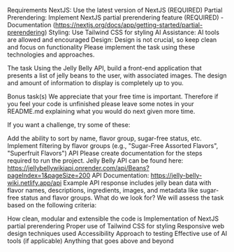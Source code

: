 Requirements
NextJS: Use the latest version of NextJS (REQUIRED)
Partial Prerendering: Implement NextJS partial prerendering feature (REQUIRED) - Documentation (https://nextjs.org/docs/app/getting-started/partial-prerendering)
Styling: Use Tailwind CSS for styling
AI Assistance: AI tools are allowed and encouraged
Design: Design is not crucial, so keep clean and focus on functionality
Please implement the task using these technologies and approaches.

The task
Using the Jelly Belly API, build a front-end application that presents a list of jelly beans to the user, with associated images. The design and amount of information to display is completely up to you.

Bonus task(s)
We appreciate that your free time is important. Therefore if you feel your code is unfinished please leave some notes in your README.md explaining what you would do next given more time.

If you want a challenge, try some of these:

Add the ability to sort by name, flavor group, sugar-free status, etc.
Implement filtering by flavor groups (e.g., "Sugar-Free Assorted Flavors", "Superfruit Flavors")
API
Please create documentation for the steps required to run the project.
Jelly Belly API can be found here: https://jellybellywikiapi.onrender.com/api/Beans?pageIndex=1&pageSize=200
API Documentation: https://jelly-belly-wiki.netlify.app/api
Example API response includes jelly bean data with flavor names, descriptions, ingredients, images, and metadata like sugar-free status and flavor groups.
What do we look for?
We will assess the task based on the following criteria:

How clean, modular and extensible the code is
Implementation of NextJS partial prerendering
Proper use of Tailwind CSS for styling
Responsive web design techniques used
Accessibility
Approach to testing
Effective use of AI tools (if applicable)
Anything that goes above and beyond